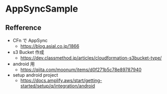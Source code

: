 # AppSyncSample

## Refference

- CFn で AppSync
    - https://blog.asial.co.jp/1866
- s3 Bucket 作成
    - https://dev.classmethod.jp/articles/cloudformation-s3bucket-type/
- android 用
    - https://qiita.com/moonum/items/d0f271b5c78e89787940
- setup android project
    - https://docs.amplify.aws/start/getting-started/setup/q/integration/android